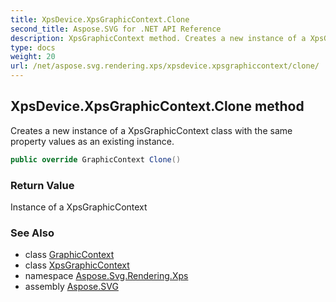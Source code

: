 ```yaml
---
title: XpsDevice.XpsGraphicContext.Clone
second_title: Aspose.SVG for .NET API Reference
description: XpsGraphicContext method. Creates a new instance of a XpsGraphicContext class with the same property values as an existing instance
type: docs
weight: 20
url: /net/aspose.svg.rendering.xps/xpsdevice.xpsgraphiccontext/clone/
---
```

## XpsDevice.XpsGraphicContext.Clone method

Creates a new instance of a XpsGraphicContext class with the same property values as an existing instance.

```csharp
public override GraphicContext Clone()
```

### Return Value

Instance of a XpsGraphicContext

### See Also

* class [GraphicContext](../../../aspose.svg.rendering/graphiccontext/)
* class [XpsGraphicContext](../)
* namespace [Aspose.Svg.Rendering.Xps](../../xpsdevice.xpsgraphiccontext/)
* assembly [Aspose.SVG](../../../)
